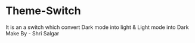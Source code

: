 # Theme-Switch
It is an a switch which  convert  Dark mode into light  &amp;  Light mode into Dark
Make By - Shri Salgar
